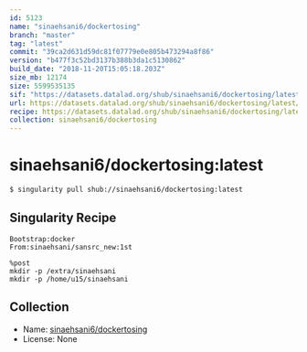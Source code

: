 ```yaml
---
id: 5123
name: "sinaehsani6/dockertosing"
branch: "master"
tag: "latest"
commit: "39ca2d631d59dc81f07779e0e805b473294a8f86"
version: "b477f3c52bd3137b388b3da1c5130862"
build_date: "2018-11-20T15:05:18.203Z"
size_mb: 12174
size: 5599535135
sif: "https://datasets.datalad.org/shub/sinaehsani6/dockertosing/latest/2018-11-20-39ca2d63-b477f3c5/b477f3c52bd3137b388b3da1c5130862.simg"
url: https://datasets.datalad.org/shub/sinaehsani6/dockertosing/latest/2018-11-20-39ca2d63-b477f3c5/
recipe: https://datasets.datalad.org/shub/sinaehsani6/dockertosing/latest/2018-11-20-39ca2d63-b477f3c5/Singularity
collection: sinaehsani6/dockertosing
---
```


# sinaehsani6/dockertosing:latest

```bash
$ singularity pull shub://sinaehsani6/dockertosing:latest
```

## Singularity Recipe

```singularity
Bootstrap:docker  
From:sinaehsani/sansrc_new:1st

%post
mkdir -p /extra/sinaehsani
mkdir -p /home/u15/sinaehsani
```

## Collection

 - Name: [sinaehsani6/dockertosing](https://github.com/sinaehsani6/dockertosing)
 - License: None

